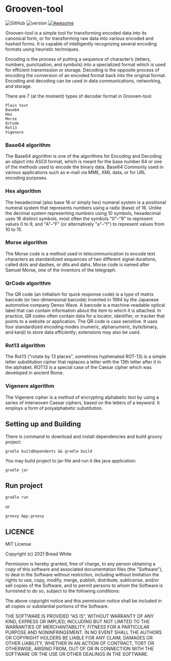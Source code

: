 # Grooven-tool

![GitHub](https://badgen.net/badge/icon/github?icon=github&label)
![version](https://img.shields.io/badge/version-1.1-blue)
[![Awesome](https://awesome.re/badge.svg)](https://awesome.re)

Grooven-tool is a simple tool for transforming encoded data into its canonical form, or for 
transforming raw data into various encoded and hashed forms. It is capable of intelligently 
recognizing several encoding formats using heuristic techniques.

Encoding is the process of putting a sequence of character’s (letters, numbers, punctuation, and 
symbols) into a specialized format which is used for efficient transmission or storage. Decoding is 
the opposite process of encoding the conversion of an encoded format back into the original format. 
Encoding and decoding can be used in data communications, networking, and storage.

There are 7 (at the moment) types of decoder format in Grooven-tool:

    Plain text
    Base64
    Hex
    Morse
    QrCode
    Rot13
    Vigenere

### Base64 algorithm

The Base64 algorithm is one of the algorithms for Encoding and Decoding an object into ASCII format, 
which is meant for the base number 64 or one of the methods used to encode the binary data. Base64 
Commonly used in various applications such as e-mail via MME, XML data, or for URL encoding purposes.

### Hex algorithm

The hexadecimal (also base 16 or simply hex) numeral system is a positional numeral system that 
represents numbers using a radix (base) of 16. Unlike the decimal system representing numbers 
using 10 symbols, hexadecimal uses 16 distinct symbols, most often the symbols "0"–"9" to represent 
values 0 to 9, and "A"–"F" (or alternatively "a"–"f") to represent values from 10 to 15.

### Morse algorithm

The Morse code is a method used in telecommunication to encode text characters as standardized 
sequences of two different signal durations, called dots and dashes, or dits and dahs. Morse code 
is named after Samuel Morse, one of the inventors of the telegraph.

### QrCode algorithm

The QR code (an initialism for quick response code) is a type of matrix barcode (or two-dimensional 
barcode) invented in 1994 by the Japanese automotive company Denso Wave. A barcode is a 
machine-readable optical label that can contain information about the item to which it is attached. 
In practice, QR codes often contain data for a locator, identifier, or tracker that points to a 
website or application. The QR code is case sensitive. It uses four standardized encoding modes 
(numeric, alphanumeric, byte/binary, and kanji) to store data efficiently; extensions may also be used.

### Rot13 algorithm

The Rot13 ("rotate by 13 places", sometimes hyphenated ROT-13) is a simple letter substitution 
cipher that replaces a letter with the 13th letter after it in the alphabet. ROT13 is a special 
case of the Caesar cipher which was developed in ancient Rome.

### Vigenere algorithm

The Vigenere cipher is a method of encrypting alphabetic text by using a series of interwoven 
Caesar ciphers, based on the letters of a keyword. It employs a form of polyalphabetic substitution.


## Setting up and Building

There is command to download and install dependencies and build groovy project:

```shell
gradle buildDependents && gradle build
```

You may build project to jar-file and run it like java application:

```shell
gradle jar
```

## Run project

```shell
gradle run
```
or 

```shell
groovy App.groovy
```

## LICENCE

MIT License

Copyright (c) 2021 Bread White

Permission is hereby granted, free of charge, to any person obtaining a copy
of this software and associated documentation files (the "Software"), to deal
in the Software without restriction, including without limitation the rights
to use, copy, modify, merge, publish, distribute, sublicense, and/or sell
copies of the Software, and to permit persons to whom the Software is
furnished to do so, subject to the following conditions:

The above copyright notice and this permission notice shall be included in all
copies or substantial portions of the Software.

THE SOFTWARE IS PROVIDED "AS IS", WITHOUT WARRANTY OF ANY KIND, EXPRESS OR
IMPLIED, INCLUDING BUT NOT LIMITED TO THE WARRANTIES OF MERCHANTABILITY,
FITNESS FOR A PARTICULAR PURPOSE AND NONINFRINGEMENT. IN NO EVENT SHALL THE
AUTHORS OR COPYRIGHT HOLDERS BE LIABLE FOR ANY CLAIM, DAMAGES OR OTHER
LIABILITY, WHETHER IN AN ACTION OF CONTRACT, TORT OR OTHERWISE, ARISING FROM,
OUT OF OR IN CONNECTION WITH THE SOFTWARE OR THE USE OR OTHER DEALINGS IN THE
SOFTWARE.
